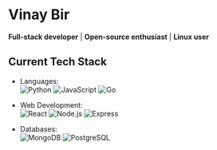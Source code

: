 # Vinay Bir

**Full-stack developer** | **Open-source enthusiast** | **Linux user**

## Current Tech Stack

- Languages:  
  ![Python](https://img.shields.io/badge/Python-3776AB?logo=python&logoColor=white)
  ![JavaScript](https://img.shields.io/badge/JavaScript-F7DF1E?logo=javascript&logoColor=black)
  ![Go](https://img.shields.io/badge/Go-00ADD8?logo=go&logoColor=white)

- Web Development:  
  ![React](https://img.shields.io/badge/React-61DAFB?logo=react&logoColor=black)
  ![Node.js](https://img.shields.io/badge/Node.js-339933?logo=node.js&logoColor=white)
  ![Express](https://img.shields.io/badge/Express-000000?logo=express&logoColor=white)

- Databases:  
  ![MongoDB](https://img.shields.io/badge/MongoDB-47A248?logo=mongodb&logoColor=white)
  ![PostgreSQL](https://img.shields.io/badge/PostgreSQL-4169E1?logo=postgresql&logoColor=white)
